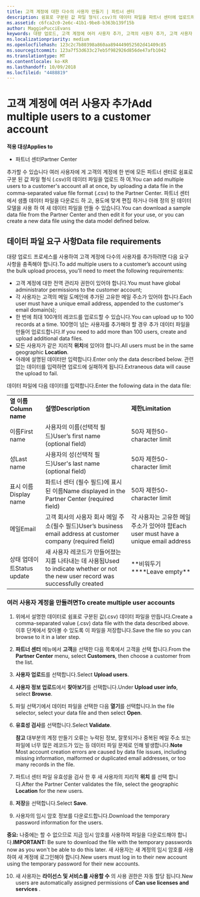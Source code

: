 ```yaml
---
title: 고객 계정에 대한 다수의 사용자 만들기 | 파트너 센터
description: 쉼표로 구분된 값 파일 형식(.csv)의 데이터 파일을 파트너 센터에 업로드하여 한 번에 고객 계정에 다수의 사용자를 추가할 수 있습니다.
ms.assetid: c6fca2c0-2e6c-41b1-9be8-b363b139f15b
author: MaggiePucciEvans
keywords: 대량 업로드, 고객 계정에 여러 사용자 추가, 고객의 사용자 추가, 고객 사용자 대량 업로드, 고객 계정, 고객 사용자, 사용자
ms.localizationpriority: medium
ms.openlocfilehash: 123c2c7b80398a860aa894449052502d41409c85
ms.sourcegitcommit: 123a7f53d633c27eb5f982926d856de47afb1042
ms.translationtype: MT
ms.contentlocale: ko-KR
ms.lasthandoff: 10/09/2018
ms.locfileid: "4488819"
---
```

# <a name="add-multiple-users-to-a-customer-account"></a><span data-ttu-id="114aa-104">고객 계정에 여러 사용자 추가</span><span class="sxs-lookup"><span data-stu-id="114aa-104">Add multiple users to a customer account</span></span>

**<span data-ttu-id="114aa-105">적용 대상</span><span class="sxs-lookup"><span data-stu-id="114aa-105">Applies to</span></span>**

-  <span data-ttu-id="114aa-106">파트너 센터</span><span class="sxs-lookup"><span data-stu-id="114aa-106">Partner Center</span></span>

<span data-ttu-id="114aa-107">추가할 수 있습니다 여러 사용자에 게 고객의 계정에 한 번에 모든 파트너 센터로 쉼표로 구분 된 값 파일 형식 (.csv)의 데이터 파일을 업로드 하 여.</span><span class="sxs-lookup"><span data-stu-id="114aa-107">You can add multiple users to a customer's account all at once, by uploading a data file in the comma-separated value file format (.csv) to the Partner Center.</span></span> <span data-ttu-id="114aa-108">파트너 센터에서 샘플 데이터 파일을 다운로드 하 고, 용도에 맞게 편집 하거나 아래 정의 된 데이터 모델을 사용 하 여 새 데이터 파일을 만들 수 있습니다.</span><span class="sxs-lookup"><span data-stu-id="114aa-108">You can download a sample data file from the Partner Center and then edit it for your use, or you can create a new data file using the data model defined below.</span></span>

## <a href="" id="creatingtheimportcsvfile"></a><span data-ttu-id="114aa-109">데이터 파일 요구 사항</span><span class="sxs-lookup"><span data-stu-id="114aa-109">Data file requirements</span></span>


<span data-ttu-id="114aa-110">대량 업로드 프로세스를 사용하여 고객 계정에 다수의 사용자를 추가하려면 다음 요구 사항을 충족해야 합니다.</span><span class="sxs-lookup"><span data-stu-id="114aa-110">To add multiple users to a customer’s account using the bulk upload process, you’ll need to meet the following requirements:</span></span>

-   <span data-ttu-id="114aa-111">고객 계정에 대한 전역 관리자 권한이 있어야 합니다.</span><span class="sxs-lookup"><span data-stu-id="114aa-111">You must have global administrator permissions to the customer account;</span></span>
-   <span data-ttu-id="114aa-112">각 사용자는 고객의 메일 도메인에 추가된 고유한 메일 주소가 있어야 합니다.</span><span class="sxs-lookup"><span data-stu-id="114aa-112">Each user must have a unique email address, appended to the customer's email domain(s);</span></span>
-   <span data-ttu-id="114aa-113">한 번에 최대 100개의 레코드를 업로드할 수 있습니다.</span><span class="sxs-lookup"><span data-stu-id="114aa-113">You can upload up to 100 records at a time.</span></span> <span data-ttu-id="114aa-114">100명이 넘는 사용자를 추가해야 할 경우 추가 데이터 파일을 만들어 업로드합니다.</span><span class="sxs-lookup"><span data-stu-id="114aa-114">If you need to add more than 100 users, create and upload additional data files.</span></span>
-   <span data-ttu-id="114aa-115">모든 사용자가 같은 지리적 **위치**에 있어야 합니다.</span><span class="sxs-lookup"><span data-stu-id="114aa-115">All users must be in the same geographic **Location**.</span></span>
-   <span data-ttu-id="114aa-116">아래에 설명된 데이터만 입력합니다.</span><span class="sxs-lookup"><span data-stu-id="114aa-116">Enter only the data described below.</span></span> <span data-ttu-id="114aa-117">관련 없는 데이터를 입력하면 업로드에 실패하게 됩니다.</span><span class="sxs-lookup"><span data-stu-id="114aa-117">Extraneous data will cause the upload to fail.</span></span>

<span data-ttu-id="114aa-118">데이터 파일에 다음 데이터를 입력합니다.</span><span class="sxs-lookup"><span data-stu-id="114aa-118">Enter the following data in the data file:</span></span>

|                 |                                                                              |                                            |
|-----------------|------------------------------------------------------------------------------|--------------------------------------------|
| **<span data-ttu-id="114aa-119">열 이름</span><span class="sxs-lookup"><span data-stu-id="114aa-119">Column name</span></span>** | **<span data-ttu-id="114aa-120">설명</span><span class="sxs-lookup"><span data-stu-id="114aa-120">Description</span></span>**                                                              | **<span data-ttu-id="114aa-121">제한</span><span class="sxs-lookup"><span data-stu-id="114aa-121">Limitation</span></span>**                             |
| <span data-ttu-id="114aa-122">이름</span><span class="sxs-lookup"><span data-stu-id="114aa-122">First name</span></span>      | <span data-ttu-id="114aa-123">사용자의 이름(선택적 필드)</span><span class="sxs-lookup"><span data-stu-id="114aa-123">User’s first name (optional field)</span></span>                                           | <span data-ttu-id="114aa-124">50자 제한</span><span class="sxs-lookup"><span data-stu-id="114aa-124">50-character limit</span></span>                         |
| <span data-ttu-id="114aa-125">성</span><span class="sxs-lookup"><span data-stu-id="114aa-125">Last name</span></span>       | <span data-ttu-id="114aa-126">사용자의 성(선택적 필드)</span><span class="sxs-lookup"><span data-stu-id="114aa-126">User's last name (optional field)</span></span>                                            | <span data-ttu-id="114aa-127">50자 제한</span><span class="sxs-lookup"><span data-stu-id="114aa-127">50-character limit</span></span>                         |
| <span data-ttu-id="114aa-128">표시 이름</span><span class="sxs-lookup"><span data-stu-id="114aa-128">Display name</span></span>    | <span data-ttu-id="114aa-129">파트너 센터 (필수 필드)에 표시 된 이름</span><span class="sxs-lookup"><span data-stu-id="114aa-129">Name displayed in the Partner Center (required field)</span></span>                            | <span data-ttu-id="114aa-130">50자 제한</span><span class="sxs-lookup"><span data-stu-id="114aa-130">50-character limit</span></span>                         |
| <span data-ttu-id="114aa-131">메일</span><span class="sxs-lookup"><span data-stu-id="114aa-131">Email</span></span>           | <span data-ttu-id="114aa-132">고객 회사의 사용자 회사 메일 주소(필수 필드)</span><span class="sxs-lookup"><span data-stu-id="114aa-132">User’s business email address at customer company (required field)</span></span>           | <span data-ttu-id="114aa-133">각 사용자는 고유한 메일 주소가 있어야 함</span><span class="sxs-lookup"><span data-stu-id="114aa-133">Each user must have a unique email address</span></span> |
| <span data-ttu-id="114aa-134">상태 업데이트</span><span class="sxs-lookup"><span data-stu-id="114aa-134">Status update</span></span>   | <span data-ttu-id="114aa-135">새 사용자 레코드가 만들어졌는지를 나타내는 데 사용됨</span><span class="sxs-lookup"><span data-stu-id="114aa-135">Used to indicate whether or not the new user record was successfully created</span></span> | <span data-ttu-id="114aa-136">\*\*비워두기\*\*</span><span class="sxs-lookup"><span data-stu-id="114aa-136">\*\*Leave empty\*\*</span></span>                        |

 

### <a href="" id="createmultipleuseraccounts"></a><span data-ttu-id="114aa-137">여러 사용자 계정을 만들려면</span><span class="sxs-lookup"><span data-stu-id="114aa-137">To create multiple user accounts</span></span>

<a href="" id="creatingtheaccounts"></a>
1.  <span data-ttu-id="114aa-138">위에서 설명한 데이터로 쉼표로 구분된 값(.csv) 데이터 파일을 만듭니다.</span><span class="sxs-lookup"><span data-stu-id="114aa-138">Create a comma-separated value (.csv) data file with the data described above.</span></span> <span data-ttu-id="114aa-139">이후 단계에서 찾아볼 수 있도록 이 파일을 저장합니다.</span><span class="sxs-lookup"><span data-stu-id="114aa-139">Save the file so you can browse to it in a later step.</span></span>
2.  <span data-ttu-id="114aa-140">**파트너 센터** 메뉴에서 **고객**을 선택한 다음 목록에서 고객을 선택 합니다.</span><span class="sxs-lookup"><span data-stu-id="114aa-140">From the **Partner Center** menu, select **Customers**, then choose a customer from the list.</span></span>
3.  <span data-ttu-id="114aa-141">**사용자 업로드**를 선택합니다.</span><span class="sxs-lookup"><span data-stu-id="114aa-141">Select **Upload users**.</span></span>
4.  <span data-ttu-id="114aa-142">**사용자 정보 업로드**에서 **찾아보기**를 선택합니다.</span><span class="sxs-lookup"><span data-stu-id="114aa-142">Under **Upload user info**, select **Browse**.</span></span>
5.  <span data-ttu-id="114aa-143">파일 선택기에서 데이터 파일을 선택한 다음 **열기**를 선택합니다.</span><span class="sxs-lookup"><span data-stu-id="114aa-143">In the file selector, select your data file and then select **Open**.</span></span>
6.  <span data-ttu-id="114aa-144">**유효성 검사**를 선택합니다.</span><span class="sxs-lookup"><span data-stu-id="114aa-144">Select **Validate**.</span></span>

    <span data-ttu-id="114aa-145">**참고** 대부분의 계정 만들기 오류는 누락된 정보, 잘못되거나 중복된 메일 주소 또는 파일에 너무 많은 레코드가 있는 등 데이터 파일 문제로 인해 발생합니다.</span><span class="sxs-lookup"><span data-stu-id="114aa-145">**Note**  Most account creation errors are caused by data file issues, including missing information, malformed or duplicated email addresses, or too many records in the file.</span></span>

7.  <span data-ttu-id="114aa-146">파트너 센터 파일 유효성을 검사 한 후 새 사용자의 지리적 **위치** 를 선택 합니다.</span><span class="sxs-lookup"><span data-stu-id="114aa-146">After the Partner Center validates the file, select the geographic **Location** for the new users.</span></span>
8.  <span data-ttu-id="114aa-147">**저장**을 선택합니다.</span><span class="sxs-lookup"><span data-stu-id="114aa-147">Select **Save**.</span></span>
9.  <span data-ttu-id="114aa-148">사용자의 임시 암호 정보를 다운로드합니다.</span><span class="sxs-lookup"><span data-stu-id="114aa-148">Download the temporary password information for the users.</span></span>

<span data-ttu-id="114aa-149">**중요:** 나중에는 할 수 없으므로 지금 임시 암호를 사용하여 파일을 다운로드해야 합니다.</span><span class="sxs-lookup"><span data-stu-id="114aa-149">**IMPORTANT:** Be sure to download the file with the temporary passwords now as you won't be able to do this later.</span></span> <span data-ttu-id="114aa-150">새 사용자는 새 계정의 임시 암호를 사용하여 새 계정에 로그인해야 합니다.</span><span class="sxs-lookup"><span data-stu-id="114aa-150">New users must log in to their new account using the temporary password for their new accounts.</span></span>

10. <span data-ttu-id="114aa-151">새 사용자는 **라이선스 및 서비스를 사용할 수** 의 사용 권한은 자동 할당 됩니다.</span><span class="sxs-lookup"><span data-stu-id="114aa-151">New users are automatically assigned permissions of **Can use licenses and services** .</span></span> 

 

 



